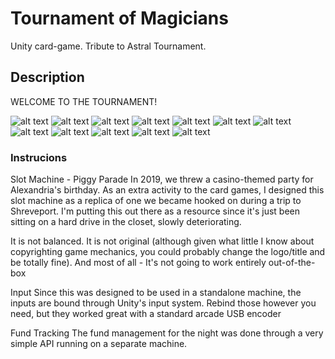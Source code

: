 # Tournament of Magicians

Unity card-game. Tribute to Astral Tournament.

## Description

WELCOME TO THE TOURNAMENT!

![alt text](https://github.com/kowalewskiadrian/Slot-Machine-Game/blob/master/Assets/Board/1.webp)
![alt text](https://github.com/kowalewskiadrian/Slot-Machine-Game/blob/master/Assets/Board/2.webp)
![alt text](https://github.com/kowalewskiadrian/Slot-Machine-Game/blob/master/Assets/Board/3.webp)
![alt text](https://github.com/kowalewskiadrian/Slot-Machine-Game/blob/master/Assets/Board/4.webp)
![alt text](https://github.com/kowalewskiadrian/Slot-Machine-Game/blob/master/Assets/Board/5.webp)
![alt text](https://github.com/kowalewskiadrian/Slot-Machine-Game/blob/master/Assets/Board/6.webp)
![alt text](https://github.com/kowalewskiadrian/Slot-Machine-Game/blob/master/Assets/Board/7.webp)
![alt text](https://github.com/kowalewskiadrian/Slot-Machine-Game/blob/master/Assets/Board/8.webp)
![alt text](https://github.com/kowalewskiadrian/Slot-Machine-Game/blob/master/Assets/Board/9.webp)
![alt text](https://github.com/kowalewskiadrian/Slot-Machine-Game/blob/master/Assets/Board/10.webp)
![alt text](https://github.com/kowalewskiadrian/Slot-Machine-Game/blob/master/Assets/Board/11.webp)
![alt text](https://github.com/kowalewskiadrian/Slot-Machine-Game/blob/master/Assets/Board/12.webp)




### Instrucions

 Slot Machine - Piggy Parade
In 2019, we threw a casino-themed party for Alexandria's birthday. As an extra activity to the card games, I designed this slot machine as a replica of one we became hooked on during a trip to Shreveport.
I'm putting this out there as a resource since it's just been sitting on a hard drive in the closet, slowly deteriorating.

It is not balanced.
It is not original (although given what little I know about copyrighting game mechanics, you could probably change the logo/title and be totally fine).
And most of all - It's not going to work entirely out-of-the-box

Input
Since this was designed to be used in a standalone machine, the inputs are bound through Unity's input system. Rebind those however you need, but they worked great with a standard arcade USB encoder

Fund Tracking
The fund management for the night was done through a very simple API running on a separate machine.